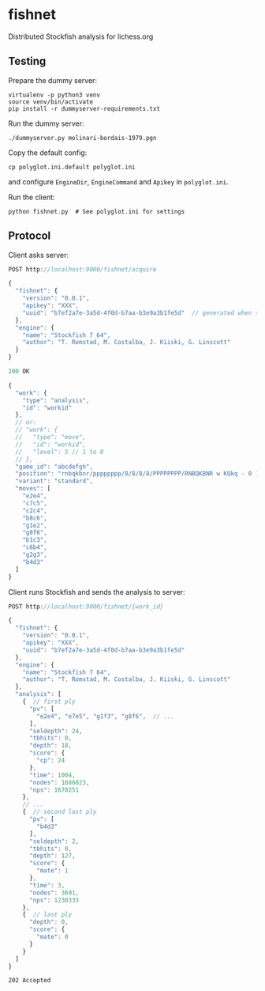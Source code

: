 fishnet
=======

Distributed Stockfish analysis for lichess.org

Testing
-------

Prepare the dummy server:

```
virtualenv -p python3 venv
source venv/bin/activate
pip install -r dummyserver-requirements.txt
```

Run the dummy server:

```
./dummyserver.py molinari-bordais-1979.pgn
```

Copy the default config:

```
cp polyglot.ini.default polyglot.ini
```
and configure `EngineDir`, `EngineCommand` and `Apikey` in `polyglot.ini`.

Run the client:

```
python fishnet.py  # See polyglot.ini for settings
```

Protocol
--------

Client asks server:

```javascript
POST http://localhost:9000/fishnet/acquire

{
  "fishnet": {
    "version": "0.0.1",
    "apikey": "XXX",
    "uuid": "b7ef2a7e-3a5d-4f0d-b7aa-b3e9a3b1fe5d"  // generated when starting
  },
  "engine": {
    "name": "Stockfish 7 64",
    "author": "T. Romstad, M. Costalba, J. Kiiski, G. Linscott"
  }
}
```

```javascript
200 OK

{
  "work": {
    "type": "analysis",
    "id": "workid"
  },
  // or:
  // "work": {
  //   "type": "move",
  //   "id": "workid",
  //   "level": 5 // 1 to 8
  // },
  "game_id": "abcdefgh",
  "position": "rnbqkbnr/pppppppp/8/8/8/8/PPPPPPPP/RNBQKBNR w KQkq - 0 1",
  "variant": "standard",
  "moves": [
    "e2e4",
    "c7c5",
    "c2c4",
    "b8c6",
    "g1e2",
    "g8f6",
    "b1c3",
    "c6b4",
    "g2g3",
    "b4d3"
  ]
}
```

Client runs Stockfish and sends the analysis to server:

```javascript
POST http://localhost:9000/fishnet/{work_id}

{
  "fishnet": {
    "version": "0.0.1",
    "apikey": "XXX",
    "uuid": "b7ef2a7e-3a5d-4f0d-b7aa-b3e9a3b1fe5d"
  },
  "engine": {
    "name": "Stockfish 7 64",
    "author": "T. Romstad, M. Costalba, J. Kiiski, G. Linscott"
  },
  "analysis": [
    {  // first ply
      "pv": [
        "e2e4", "e7e5", "g1f3", "g8f6",  // ...
      ],
      "seldepth": 24,
      "tbhits": 0,
      "depth": 18,
      "score": {
        "cp": 24
      },
      "time": 1004,
      "nodes": 1686023,
      "nps": 1670251
    },
    // ...
    {  // second last ply
      "pv": [
        "b4d3"
      ],
      "seldepth": 2,
      "tbhits": 0,
      "depth": 127,
      "score": {
        "mate": 1
      },
      "time": 3,
      "nodes": 3691,
      "nps": 1230333
    },
    {  // last ply
      "depth": 0,
      "score": {
        "mate": 0
      }
    }
  ]
}
```

```
202 Accepted
```
